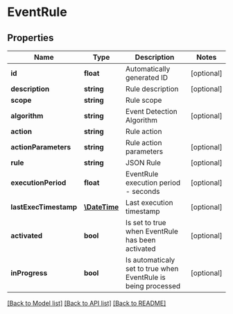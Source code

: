 # EventRule

## Properties
Name | Type | Description | Notes
------------ | ------------- | ------------- | -------------
**id** | **float** | Automatically generated ID | [optional] 
**description** | **string** | Rule description | [optional] 
**scope** | **string** | Rule scope | 
**algorithm** | **string** | Event Detection Algorithm | [optional] 
**action** | **string** | Rule action | 
**actionParameters** | **string** | Rule action parameters | [optional] 
**rule** | **string** | JSON Rule | [optional] 
**executionPeriod** | **float** | EventRule execution period - seconds | [optional] 
**lastExecTimestamp** | [**\DateTime**](\DateTime.md) | Last execution timestamp | [optional] 
**activated** | **bool** | Is set to true when EventRule has been activated | [optional] 
**inProgress** | **bool** | Is automaticaly set to true when EventRule is being processed | [optional] 

[[Back to Model list]](../README.md#documentation-for-models) [[Back to API list]](../README.md#documentation-for-api-endpoints) [[Back to README]](../README.md)


